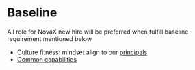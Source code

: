 # Baseline
All role for NovaX new hire will be preferred when fulfill baseline requirement mentioned below
- Culture fitness: mindset align to our [principals](https://github.com/novax-exchange/.github/tree/main/principals)
- [Common capabilities](https://github.com/novax-exchange/.github/blob/main/principals/README.md#common-capabilities)
